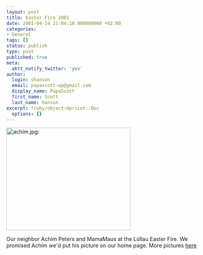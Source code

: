 ```yaml
---
layout: post
title: Easter Fire 2001
date: 2001-04-14 21:04:18.000000000 +02:00
categories:
- General
tags: []
status: publish
type: post
published: true
meta:
  aktt_notify_twitter: 'yes'
author:
  login: shanson
  email: papascott-wp@gmail.com
  display_name: PapaScott
  first_name: Scott
  last_name: Hanson
excerpt: !ruby/object:Hpricot::Doc
  options: {}
---
```

<p><img src="http://www.papascott.de/wordpress/wp-content/uploads/2001/04/achim.jpg" height="270" width="325" border="0" alt="achim.jpg: " /></p>
<p>Our neighbor Achim Peters and MamaMaus at the Lüllau Easter Fire. We promised Achim we'd put his picture on our home page. More pictures <a href="http://albums.photopoint.com/j/AlbumIndex?u=185392&a=12581189&f=0&sp=1">here</a></p>
